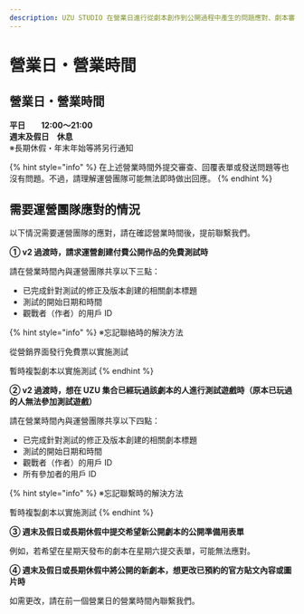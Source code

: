 ```yaml
---
description: UZU STUDIO 在營業日進行從劇本創作到公開過程中產生的問題應對、劇本審查、公開等工作。
---
```


# 營業日・營業時間

## 營業日・營業時間

**平日　　12:00～21:00**\
**週末及假日　休息**\
※長期休假・年末年始等將另行通知

{% hint style="info" %}
在上述營業時間外提交審查、回覆表單或發送問題等也沒有問題。不過，請理解運營團隊可能無法即時做出回應。
{% endhint %}

## 需要運營團隊應對的情況

以下情況需要運營團隊的應對，請在確認營業時間後，提前聯繫我們。

**① v2 過渡時，請求運營創建付費公開作品的免費測試時**

請在營業時間內與運營團隊共享以下三點：

* 已完成針對測試的修正及版本創建的相關劇本標題
* 測試的開始日期和時間
* 觀戰者（作者）的用戶 ID

{% hint style="info" %}
※忘記聯絡時的解決方法

從營銷界面發行免費票以實施測試

暫時複製劇本以實施測試
{% endhint %}

**② v2 過渡時，想在 UZU 集合已經玩過該劇本的人進行測試遊戲時（原本已玩過的人無法參加測試遊戲）**

請在營業時間內與運營團隊共享以下四點：

* 已完成針對測試的修正及版本創建的相關劇本標題
* 測試的開始日期和時間
* 觀戰者（作者）的用戶 ID
* 所有參加者的用戶 ID

{% hint style="info" %}
※忘記聯繫時的解決方法

暫時複製劇本以實施測試
{% endhint %}

**③ 週末及假日或長期休假中提交希望新公開劇本的公開準備用表單**

例如，若希望在星期天發布的劇本在星期六提交表單，可能無法應對。

**④ 週末及假日或長期休假中將公開的新劇本，想更改已預約的官方貼文內容或圖片時**

如需更改，請在前一個營業日的營業時間內聯繫我們。
